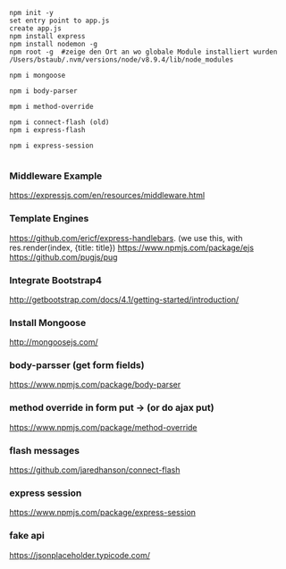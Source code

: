 ````
npm init -y
set entry point to app.js
create app.js
npm install express
npm install nodemon -g
npm root -g  #zeige den Ort an wo globale Module installiert wurden
/Users/bstaub/.nvm/versions/node/v8.9.4/lib/node_modules

npm i mongoose

npm i body-parser

mpm i method-override

npm i connect-flash (old) 
npm i express-flash

npm i express-session


``````

### Middleware Example
https://expressjs.com/en/resources/middleware.html

### Template Engines
https://github.com/ericf/express-handlebars. (we use this, with res.render(index, {title: title})
https://www.npmjs.com/package/ejs
https://github.com/pugjs/pug

### Integrate Bootstrap4
http://getbootstrap.com/docs/4.1/getting-started/introduction/

### Install Mongoose
http://mongoosejs.com/


### body-parsser (get form fields)
https://www.npmjs.com/package/body-parser

### method override in form put -> (or do ajax put)
https://www.npmjs.com/package/method-override

### flash messages
https://github.com/jaredhanson/connect-flash

### express session
https://www.npmjs.com/package/express-session

### fake api
https://jsonplaceholder.typicode.com/




